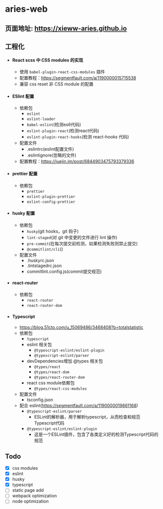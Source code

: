# aries-web

## 页面地址: https://xieww-aries.github.io

## 工程化
+ #### React scss 中 CSS modules 的实现
  - 使用 `babel-plugin-react-css-modules` 插件
  - 配置教程：https://segmentfault.com/a/1190000015715538
  - 兼容 css reset 非 CSS module 的配置

+ #### ESlint 配置
  - 依赖包
      - `eslint`
      - `eslint-loader`
      - `babel-eslint`(检测es6代码)
      - `eslint-plugin-react`(检测react代码)
      - `eslint-plugin-react-hooks`(检测 react-hooks 代码)
  - 配置文件
      - .eslintrc(eslint配置文件)
      - .eslintignore(忽略的文件)
  - 配置教程：https://juejin.im/post/6844903475793379336

+ #### prettier 配置
  - 依赖包
    - `prettier`
    - `eslint-plugin-prettier`
    - `eslint-config-prettier`

+ #### husky 配置
  - 依赖包
      - `husky`(git hooks，git 钩子)
      - `lint-staged`(对 git 中变更的文件进行 lint 操作)
      - `pre-commit`(在每次提交前检测，如果检测失败则禁止提交)
      - `@commitlint/cli`()
  - 配置文件
      - .huskyrc.json
      - .lintstagedrc.json
      - commitlint.config.js(commit提交规范)

+ #### react-router
  - 依赖包
    - `react-router`
    - `react-router-dom`

+ #### Typescript
  - https://blog.51cto.com/u_15069486/3468408?b=totalstatistic
  - 依赖包
    - `typescript`
    - eslint 相关包
      - `@typescript-eslint/eslint-plugin`
      - `@typescript-eslint/parser`
    - devDependencies增加 @types 相关包
      - `@types/react`
      - `@types/react-dom`
      - `@types/react-router-dom`
    - react css module依赖包
      - `@types/react-css-modules`
  - 配置文件
    - tsconfig.json
  - 配合 eslint(https://segmentfault.com/a/1190000019661168)
    - `@typescript-eslint/parser`
      - ESLint的解析器，用于解析typescript，从而检查和规范Typescript代码
    - `@typescript-eslint/eslint-plugin`
      - 这是一个ESLint插件，包含了各类定义好的检测Typescript代码的规范

## Todo
  - [x] css modules
  - [x] eslint
  - [x] husky
  - [x] typescript
  - [ ] static page add
  - [ ] webpack optimization
  - [ ] node optimization
